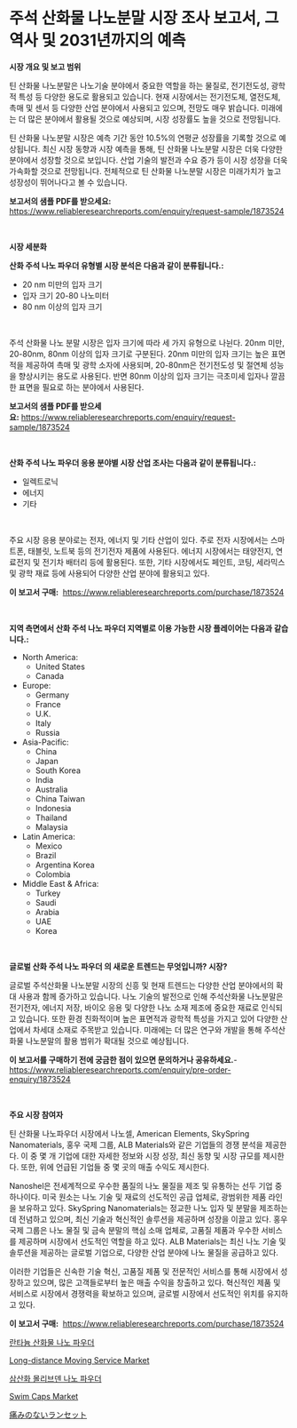 <p><h1>주석 산화물 나노분말 시장 조사 보고서, 그 역사 및 2031년까지의 예측</h1></p><p><strong>시장 개요 및 보고 범위</strong></p>
<p><p>틴 산화물 나노분말은 나노기술 분야에서 중요한 역할을 하는 물질로, 전기전도성, 광학적 특성 등 다양한 용도로 활용되고 있습니다. 현재 시장에서는 전기전도체, 열전도체, 촉매 및 센서 등 다양한 산업 분야에서 사용되고 있으며, 전망도 매우 밝습니다. 미래에는 더 많은 분야에서 활용될 것으로 예상되며, 시장 성장률도 높을 것으로 전망됩니다.</p><p>틴 산화물 나노분말 시장은 예측 기간 동안 10.5%의 연평균 성장률을 기록할 것으로 예상됩니다. 최신 시장 동향과 시장 예측을 통해, 틴 산화물 나노분말 시장은 더욱 다양한 분야에서 성장할 것으로 보입니다. 산업 기술의 발전과 수요 증가 등이 시장 성장을 더욱 가속화할 것으로 전망됩니다. 전체적으로 틴 산화물 나노분말 시장은 미래가치가 높고 성장성이 뛰어나다고 볼 수 있습니다.</p></p>
<p><strong>보고서의 샘플 PDF를 받으세요:</strong> <a href="https://www.reliableresearchreports.com/enquiry/request-sample/1873524">https://www.reliableresearchreports.com/enquiry/request-sample/1873524</a></p>
<p>&nbsp;</p>
<p><strong>시장 세분화</strong></p>
<p><strong>산화 주석 나노 파우더 유형별 시장 분석은 다음과 같이 분류됩니다.:</strong></p>
<p><ul><li>20 nm 미만의 입자 크기</li><li>입자 크기 20-80 나노미터</li><li>80 nm 이상의 입자 크기</li></ul></p>
<p>&nbsp;</p>
<p><p>주석 산화물 나노 분말 시장은 입자 크기에 따라 세 가지 유형으로 나뉜다. 20nm 미만, 20-80nm, 80nm 이상의 입자 크기로 구분된다. 20nm 미만의 입자 크기는 높은 표면적을 제공하여 촉매 및 광학 소자에 사용되며, 20-80nm은 전기전도성 및 절연체 성능을 향상시키는 용도로 사용된다. 반면 80nm 이상의 입자 크기는 극초미세 입자나 깔끔한 표면을 필요로 하는 분야에서 사용된다.</p></p>
<p><strong>보고서의 샘플 PDF를 받으세요:</strong>&nbsp;<a href="https://www.reliableresearchreports.com/enquiry/request-sample/1873524">https://www.reliableresearchreports.com/enquiry/request-sample/1873524</a></p>
<p>&nbsp;</p>
<p><strong> 산화 주석 나노 파우더 응용 분야별 시장 산업 조사는 다음과 같이 분류됩니다.:</strong></p>
<p><ul><li>일렉트로닉</li><li>에너지</li><li>기타</li></ul></p>
<p>&nbsp;</p>
<p><p>주요 시장 응용 분야로는 전자, 에너지 및 기타 산업이 있다. 주로 전자 시장에서는 스마트폰, 태블릿, 노트북 등의 전기전자 제품에 사용된다. 에너지 시장에서는 태양전지, 연료전지 및 전기차 배터리 등에 활용된다. 또한, 기타 시장에서도 페인트, 코팅, 세라믹스 및 광학 재료 등에 사용되어 다양한 산업 분야에 활용되고 있다.</p></p>
<p><strong>이 보고서 구매:</strong>&nbsp; <a href="https://www.reliableresearchreports.com/purchase/1873524">https://www.reliableresearchreports.com/purchase/1873524</a></p>
<p>&nbsp;</p>
<p><strong>지역 측면에서 산화 주석 나노 파우더 지역별로 이용 가능한 시장 플레이어는 다음과 같습니다.:</strong></p>
<p><ul>
    <li>
        North America:
        <ul>
            <li>United States</li>
            <li>Canada</li>
        </ul>
    </li>
    <li>
        Europe:
        <ul>
            <li>Germany</li>
            <li>France</li>
            <li>U.K.</li>
            <li>Italy</li>
            <li>Russia</li>
        </ul>
    </li>
    <li>
        Asia-Pacific:
        <ul>
            <li>China</li>
            <li>Japan</li>
            <li>South Korea</li>
            <li>India</li>
            <li>Australia</li>
            <li>China Taiwan</li>
            <li>Indonesia</li>
            <li>Thailand</li>
            <li>Malaysia</li>
        </ul>
    </li>
    <li>
        Latin America:
        <ul>
            <li>Mexico</li>
            <li>Brazil</li>
            <li>Argentina Korea</li>
            <li>Colombia</li>
        </ul>
    </li>
    <li>
        Middle East & Africa:
        <ul>
            <li>Turkey</li>
            <li>Saudi</li>
            <li>Arabia</li>
            <li>UAE</li>
            <li>Korea</li>
        </ul>
    </li>
    </ul></p>
<p>&nbsp;</p>
<p><strong>글로벌 산화 주석 나노 파우더 의 새로운 트렌드는 무엇입니까? 시장?</strong></p>
<p><p>글로벌 주석산화물 나노분말 시장의 신흥 및 현재 트렌드는 다양한 산업 분야에서의 확대 사용과 함께 증가하고 있습니다. 나노 기술의 발전으로 인해 주석산화물 나노분말은 전기전자, 에너지 저장, 바이오 응용 및 다양한 나노 소재 제조에 중요한 재료로 인식되고 있습니다. 또한 환경 친화적이며 높은 표면적과 광학적 특성을 가지고 있어 다양한 산업에서 차세대 소재로 주목받고 있습니다. 미래에는 더 많은 연구와 개발을 통해 주석산화물 나노분말의 활용 범위가 확대될 것으로 예상됩니다.</p></p>
<p><strong>이 보고서를 구매하기 전에 궁금한 점이 있으면 문의하거나 공유하세요.</strong>- <a href="https://www.reliableresearchreports.com/enquiry/pre-order-enquiry/1873524">https://www.reliableresearchreports.com/enquiry/pre-order-enquiry/1873524</a></p>
<p>&nbsp;</p>
<p><strong>주요 시장 참여자</strong></p>
<p><p>틴 산화물 나노파우더 시장에서 나노셀, American Elements, SkySpring Nanomaterials, 홍우 국제 그룹, ALB Materials와 같은 기업들의 경쟁 분석을 제공한다. 이 중 몇 개 기업에 대한 자세한 정보와 시장 성장, 최신 동향 및 시장 규모를 제시한다. 또한, 위에 언급된 기업들 중 몇 곳의 매출 수익도 제시한다. </p><p>Nanoshel은 전세계적으로 우수한 품질의 나노 물질을 제조 및 유통하는 선두 기업 중 하나이다. 미국 원소는 나노 기술 및 재료의 선도적인 공급 업체로, 광범위한 제품 라인을 보유하고 있다. SkySpring Nanomaterials는 정교한 나노 입자 및 분말을 제조하는 데 전념하고 있으며, 최신 기술과 혁신적인 솔루션을 제공하며 성장을 이끌고 있다. 홍우 국제 그룹은 나노 물질 및 금속 분말의 핵심 소매 업체로, 고품질 제품과 우수한 서비스를 제공하며 시장에서 선도적인 역할을 하고 있다. ALB Materials는 최신 나노 기술 및 솔루션을 제공하는 글로벌 기업으로, 다양한 산업 분야에 나노 물질을 공급하고 있다. </p><p>이러한 기업들은 신속한 기술 혁신, 고품질 제품 및 전문적인 서비스를 통해 시장에서 성장하고 있으며, 많은 고객들로부터 높은 매출 수익을 창출하고 있다. 혁신적인 제품 및 서비스로 시장에서 경쟁력을 확보하고 있으며, 글로벌 시장에서 선도적인 위치를 유지하고 있다.</p></p>
<p><strong>이 보고서 구매:</strong>&nbsp;&nbsp;<a href="https://www.reliableresearchreports.com/purchase/1873524">https://www.reliableresearchreports.com/purchase/1873524</a></p>
<p><p><a href="https://github.com/plelbej847484502/Market-Research-Report-List-1/blob/main/23703622696.md">란타늄 산화물 나노 파우더</a></p><p><a href="https://issuu.com/reportprime-2/docs/long-distance-moving-service-market-size-2030.pptx">Long-distance Moving Service Market</a></p><p><a href="https://github.com/vseigx30c9a1j/Market-Research-Report-List-1/blob/main/33882462697.md">삼산화 몰리브덴 나노 파우더</a></p><p><a href="https://github.com/WillieWoodard/Market-Research-Report-List-4/blob/main/swim-caps-market.md">Swim Caps Market</a></p><p><a href="https://github.com/oafhukehf4709715/Market-Research-Report-List-1/blob/main/91292503064.md">痛みのないランセット</a></p></p>
